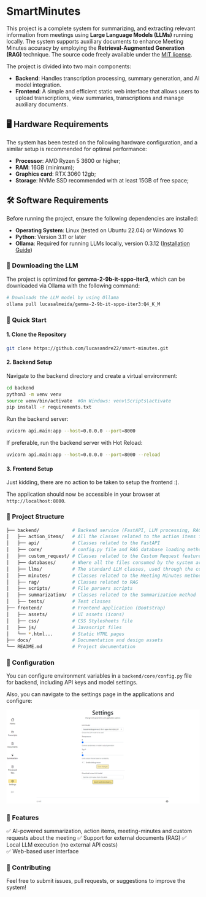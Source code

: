 # SmartMinutes

This project is a complete system for summarizing, and extracting relevant information from meetings using **Large Language Models (LLMs)** running locally. The system supports auxiliary documents to enhance Meeting Minutes accuracy by employing the **Retrieval-Augmented Generation (RAG)** technique. The source code freely available under the [MIT license](LICENSE.md).

The project is divided into two main components:
- **Backend**: Handles transcription processing, summary generation, and AI model integration.
- **Frontend**: A simple and efficient static web interface that allows users to upload transcriptions, view summaries, transcriptions and manage auxiliary documents.

## 🖥️ Hardware Requirements

The system has been tested on the following hardware configuration, and a similar setup is recommended for optimal performance:
- **Processor**: AMD Ryzen 5 3600 or higher;
- **RAM**: 16GB (minimum);
- **Graphics card**: RTX 3060 12gb;
- **Storage**: NVMe SSD recommended with at least 15GB of free space;

## 🛠️ Software Requirements 

Before running the project, ensure the following dependencies are installed: 
- **Operating System**: Linux (tested on Ubuntu 22.04) or Windows 10
- **Python**: Version 3.11 or later 
- **Ollama**: Required for running LLMs locally, version 0.3.12  ([Installation Guide](https://ollama.com/))

### 🔽 Downloading the LLM

The project is optimized for **gemma-2-9b-it-sppo-iter3**, which can be downloaded via Ollama with the following command: 

``` bash
# Downloads the LLM model by using Ollama
ollama pull lucasalmeida/gemma-2-9b-it-sppo-iter3:Q4_K_M
```

### 🚀 Quick Start
#### 1. Clone the Repository

``` bash
git clone https://github.com/lucasandre22/smart-minutes.git
```
#### 2. Backend Setup

Navigate to the backend directory and create a virtual environment:

``` bash
cd backend
python3 -m venv venv
source venv/bin/activate  #On Windows: venv\Scripts\activate
pip install -r requirements.txt
```

Run the backend server:

``` bash
uvicorn api.main:app --host=0.0.0.0 --port=8000
```

If preferable, run the backend server with Hot Reload:

``` bash
uvicorn api.main:app --host=0.0.0.0 --port=8000 --reload
```

#### 3. Frontend Setup
Just kidding, there are no action to be taken to setup the frontend :).

The application should now be accessible in your browser at `http://localhost:8000`.


### 📂 Project Structure
```bash
├── backend/            # Backend service (FastAPI, LLM processing, RAG)
│   ├── action_items/   # All the classes related to the action items feature
│   ├── api/            # Classes related to the FastAPI
│   ├── core/           # config.py file and RAG database loading method
│   ├── custom_request/ # Classes related to the Custom Request feature
│   ├── databases/      # Where all the files consumed by the system are stored, like transcripts (Created when starting the project for the first time)
│   ├── llms/           # The standard LLM classes, used through the code
│   ├── minutes/        # Classes related to the Meeting Minutes method
│   ├── rag/            # Classes related to RAG
│   ├── scripts/        # File parsers scripts
│   ├── summarization/  # Classes related to the Summarization method
│   ├── tests/          # Test classes
├── frontend/           # Frontend application (Bootstrap)
│   ├── assets/         # UI assets (icons)
│   ├── css/            # CSS Stylesheets file
│   ├── js/             # Javascript files
│   └── *.html...       # Static HTML pages
├── docs/               # Documentation and design assets
└── README.md           # Project documentation
```

### 🔧 Configuration

You can configure environment variables in a `backend/core/config.py` file for backend, including API keys and model settings.

Also, you can navigate to the settings page in the applications and configure:

![Settings page](assets/settings.png)

### 📌 Features

✅ AI-powered summarization, action items, meeting-minutes and custom requests about the meeting
✅ Support for external documents (RAG) 
✅ Local LLM execution (no external API costs)  
✅ Web-based user interface
### 🤝 Contributing

Feel free to submit issues, pull requests, or suggestions to improve the system!